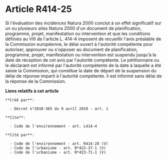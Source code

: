 # Article R414-25

Si l'évaluation des incidences Natura 2000 conclut à un effet significatif sur un ou plusieurs sites Natura 2000 d'un
document de planification, programme, projet, manifestation ou intervention et que les conditions définies au VIII de
l'article L. 414-4 imposent de recueillir l'avis préalable de la Commission européenne, le délai ouvert à l'autorité
compétente pour autoriser, approuver ou s'opposer au document de planification, programme, projet, manifestation ou
intervention est suspendu jusqu'à la date de réception de cet avis par l'autorité compétente. Le pétitionnaire ou le
déclarant est informé par l'autorité compétente de la date à laquelle a été saisie la Commission, qui constitue la date de
départ de la suspension du délai de réponse imparti à l'autorité compétente. Il est informé sans délai de la réponse de la
Commission.

**Liens relatifs à cet article**

	**Créé par**:

	  - Décret n°2010-365 du 9 avril 2010 - art. 1

	**Cite**:

	  - Code de l'environnement - art. L414-4

	**Cité par**:

	  - Code de l'environnement - art. R414-28 (V)
	  - Code de l'urbanisme - art. R*423-37-1 (V)
	  - Code de l'urbanisme - art. R*423-71-1 (V)
